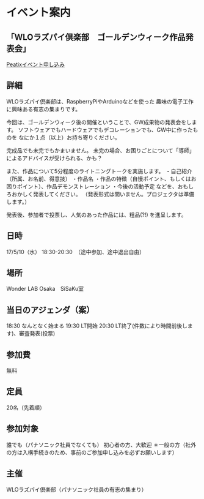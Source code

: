 # イベント案内
## 「WLOラズパイ倶楽部　ゴールデンウィーク作品発表会」

[Peatixイベント申し込み](http://wloraspi170510.peatix.com/)

## 詳細
WLOラズパイ倶楽部は、RaspberryPiやArduinoなどを使った
趣味の電子工作に興味ある有志の集まりです。

今回は、ゴールデンウィーク後の開催ということで、GW成果物の発表会をします。
ソフトウェアでもハードウェアでもデコレーションでも、GW中に作ったものを
なにか１点（以上）お持ち寄りください。

完成品でも未完でもかまいません。
未完の場合、お困りごとについて「導師」によるアドバイスが受けられる、かも？

また、作品について5分程度のライトニングトークを実施します。
・自己紹介（所属、お名前、得意技）
・作品名
・作品の特徴（自慢ポイント、もしくはお困りポイント）、作品デモンストレーション
・今後の活動予定
などを、おもしろおかしく発表してください。
（発表形式は問いません。プロジェクタは準備します。）

発表後、参加者で投票し、人気のあった作品には、粗品(?!) を進呈します。

## 日時
17/5/10（水） 18:30-20:30　（途中参加、途中退出自由）

## 場所
Wonder LAB Osaka　SiSaKu室

## 当日のアジェンダ（案）
18:30 なんとなく始まる
19:30 LT開始
20:30 LT終了(件数により時間前後します)、審査発表(投票)

## 参加費
無料

## 定員
20名（先着順）

## 参加対象
誰でも（パナソニック社員でなくても）
初心者の方、大歓迎
＊一般の方（社外の方は入構手続きのため、事前のご参加申し込みを必ずお願いします）

## 主催
WLOラズパイ倶楽部（パナソニック社員の有志の集まり）
